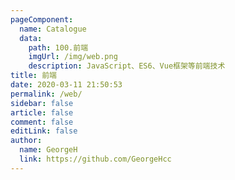 ```yaml
---
pageComponent: 
  name: Catalogue
  data: 
    path: 100.前端
    imgUrl: /img/web.png
    description: JavaScript、ES6、Vue框架等前端技术
title: 前端
date: 2020-03-11 21:50:53
permalink: /web/
sidebar: false
article: false
comment: false
editLink: false
author: 
  name: GeorgeH
  link: https://github.com/GeorgeHcc
---
```

